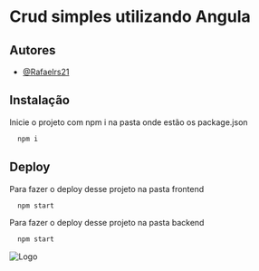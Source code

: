 
# Crud simples utilizando Angula




## Autores

- [@Rafaelrs21](https://www.github.com/Rafaelrs21)


## Instalação

Inicie o projeto com npm i na pasta onde estão os package.json

```bash
  npm i
```
    
## Deploy

Para fazer o deploy desse projeto na pasta frontend

```bash
  npm start
```

Para fazer o deploy desse projeto na pasta backend

```bash
  npm start
```



![Logo](https://miro.medium.com/v2/resize:fit:720/format:webp/1*24--P0S6S-sqEEffRI-GYw.jpeg)

